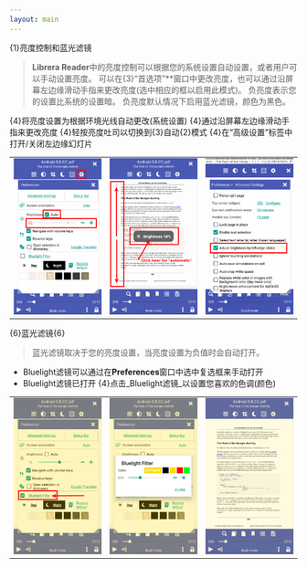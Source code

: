 ```yaml
---
layout: main
---
```


{1}亮度控制和蓝光滤镜

> **Librera Reader**中的亮度控制可以根据您的系统设置自动设置，或者用户可以手动设置亮度。
可以在{3}“首选项”**窗口中更改亮度，也可以通过沿屏幕左边缘滑动手指来更改亮度(选中相应的框以启用此模式)。
负亮度表示您的设置比系统的设置暗。
负亮度默认情况下启用蓝光滤镜，颜色为黑色。

{4}将亮度设置为根据环境光线自动更改(系统设置)
{4}通过沿屏幕左边缘滑动手指来更改亮度
{4}轻按亮度吐司以切换到{3}自动{2}模式
{4}在“高级设置”标签中打开/关闭左边缘幻灯片

||||
|-|-|-|
|![](1.png)|![](2.png)|![](3.png)|

{6}蓝光滤镜{6}
>蓝光滤镜取决于您的亮度设置，当亮度设置为负值时会自动打开。

* Bluelight滤镜可以通过在**Preferences**窗口中选中复选框来手动打开
* Bluelight滤镜已打开
{4}点击_Bluelight滤镜_以设置您喜欢的色调(颜色)

||||
|-|-|-|
|![](7.png)|![](6.png)|![](8.png)|
